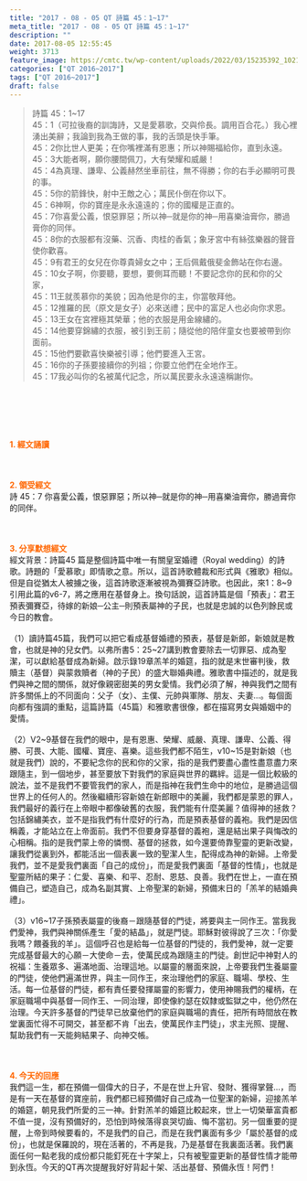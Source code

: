 ```yaml
---
title: "2017 - 08 - 05 QT 詩篇 45：1~17"
meta_title: "2017 - 08 - 05 QT 詩篇 45：1~17"
description: ""
date: 2017-08-05 12:55:45
weight: 3713
feature_image: https://cmtc.tw/wp-content/uploads/2022/03/15235392_10211799862337740_180693556567566654_o-1.webp
categories: ["QT 2016~2017"]
tags: ["QT 2016~2017"]
draft: false
---
```


<blockquote>詩篇 45：1~17<br />
45：1（可拉後裔的訓誨詩，又是愛慕歌，交與伶長。調用百合花。）我心裡湧出美辭；我論到我為王做的事，我的舌頭是快手筆。<br />
45：2你比世人更美；在你嘴裡滿有恩惠；所以神賜福給你，直到永遠。<br />
45：3大能者啊，願你腰間佩刀，大有榮耀和威嚴！<br />
45：4為真理、謙卑、公義赫然坐車前往，無不得勝；你的右手必顯明可畏的事。<br />
45：5你的箭鋒快，射中王敵之心；萬民仆倒在你以下。<br />
45：6神啊，你的寶座是永永遠遠的；你的國權是正直的。<br />
45：7你喜愛公義，恨惡罪惡；所以神─就是你的神─用喜樂油膏你，勝過膏你的同伴。<br />
45：8你的衣服都有沒藥、沉香、肉桂的香氣；象牙宮中有絲弦樂器的聲音使你歡喜。<br />
45：9有君王的女兒在你尊貴婦女之中；王后佩戴俄斐金飾站在你右邊。<br />
45：10女子啊，你要聽，要想，要側耳而聽！不要記念你的民和你的父家，<br />
45：11王就羨慕你的美貌；因為他是你的主，你當敬拜他。<br />
45：12推羅的民（原文是女子）必來送禮；民中的富足人也必向你求恩。<br />
45：13王女在宮裡極其榮華；他的衣服是用金線繡的。<br />
45：14他要穿錦繡的衣服，被引到王前；隨從他的陪伴童女也要被帶到你面前。<br />
45：15他們要歡喜快樂被引導；他們要進入王宮。<br />
45：16你的子孫要接續你的列祖；你要立他們在全地作王。<br />
45：17我必叫你的名被萬代記念，所以萬民要永永遠遠稱謝你。</blockquote><br />
&nbsp;<br />
<br />
&nbsp;<br />
<br />
<span style="color: #ff6600;"><strong>1. </strong><strong>經文誦讀</strong></span><br />
<br />
<span style="color: #ff6600;"><strong> </strong></span><br />
<br />
<span style="color: #ff6600;"><strong>2. </strong><strong>領受經文<br />
</strong></span>詩 45：7 你喜愛公義，恨惡罪惡；所以神─就是你的神─用喜樂油膏你，勝過膏你的同伴。<br />
<br />
&nbsp;<br />
<br />
<span style="color: #ff6600;"><strong>3. 分享默想經文<br />
</strong></span>經文背景：詩篇45 篇是整個詩篇中唯一有關皇室婚禮（Royal wedding）的詩歌。詩題的「愛慕歌」即情歌之意。所以，這首詩歌體裁和形式與《雅歌》相似。但是自從猶太人被擄之後，這首詩歌逐漸被視為彌賽亞詩歌。也因此，來1：8~9 引用此篇的v6-7，將之應用在基督身上。換句話說，這首詩篇是個「預表」：君王預表彌賽亞，待嫁的新娘─公主─則預表屬神的子民，也就是忠誠的以色列餘民或今日的教會。<br />
<br />
（1）讀詩篇45篇，我們可以把它看成基督婚禮的預表，基督是新郎，新娘就是教會，也就是神的兒女們。以弗所書5：25~27講到教會要除去一切罪惡、成為聖潔，可以獻給基督成為新婦。啟示錄19章羔羊的婚筵，指的就是末世審判後，救贖主（基督）與蒙救贖者（神的子民）的盛大聯婚典禮。雅歌書中描述的，就是我們與神之間的關係，就好像親密甜美的男女愛情。我們必須了解，神與我們之間有許多關係上的不同面向：父子（女）、主僕、元帥與軍隊、朋友、夫妻…。每個面向都有強調的重點，這篇詩篇（45篇）和雅歌書很像，都在描寫男女與婚姻中的愛情。<br />
<br />
（2）V2~9基督在我們的眼中，是有恩惠、榮耀、威嚴、真理、謙卑、公義、得勝、可畏、大能、國權、寶座、喜樂。這些我們都不陌生，v10~15是對新娘（也就是我們）說的，不要紀念你的民和你的父家，指的是我們要盡心盡性盡意盡力來跟隨主，到一個地步，甚至要放下對我們的家庭與世界的羈絆。這是一個比較級的說法，並不是我們不要管我們的家人，而是指神在我們生命中的地位，是勝過這個世界上的任何人的。然後繼續形容新娘在新郎眼中的美麗，我們都是蒙恩的罪人，我們最好的義行在上帝眼中都像破舊的衣服，我們能有什麼美麗？值得神的拯救？包括錦繡美衣，並不是指我們有什麼好的行為，而是預表基督的義袍。我們是因信稱義，才能站立在上帝面前。我們不但要身穿基督的義袍，還是結出果子與悔改的心相稱。指的是我們蒙上帝的憐憫、基督的拯救，如今還要倚靠聖靈的更新改變，讓我們從裏到外，都能活出一個表裏一致的聖潔人生，配得成為神的新婦。上帝愛我們，並不是愛我們裏面「自己的成份」，而是愛我們裏面「基督的性情」，也就是聖靈所結的果子：仁愛、喜樂、和平、忍耐、恩慈、良善。我們在世上，一直在預備自己，塑造自己，成為名副其實、上帝聖潔的新婦，預備末日的「羔羊的結婚典禮」。<br />
<br />
（3）v16~17子孫預表屬靈的後裔－跟隨基督的門徒，將要與主一同作王。當我我們愛神，我們與神關係產生「愛的結晶」，就是門徒。耶穌對彼得說了三次：「你愛我嗎？餵養我的羊」。這個呼召也是給每一位基督的門徒的，我們愛神，就一定要完成基督最大的心願－大使命－去，使萬民成為跟隨主的門徒。創世記中神對人的祝福：生養眾多、遍滿地面、治理這地。以屬靈的層面來說，上帝要我們生養屬靈的門徒，使他們遍滿世界，與主一同作王，來治理他們的家庭、職場、學校、生活。每一位基督的門徒，都有責任要發揮屬靈的影響力，使用神賜我們的權柄，在家庭職場中與基督一同作王、一同治理，即使像約瑟在奴隸或監獄之中，他仍然在治理。今天許多基督的門徒早已放棄他們的家庭與職場的責任，把所有時間放在教堂裏面忙得不可開交，甚至都不肯「出去，使萬民作主門徒」，求主光照、提醒、幫助我們有一天能夠結果子、向神交帳。<br />
<br />
&nbsp;<br />
<br />
<span style="color: #ff6600;"><strong>4. 今天的回應<br />
</strong></span>我們這一生，都在預備一個偉大的日子，不是在世上升官、發財、獲得掌聲…，而是有一天在基督的寶座前，我們都已經預備好自己成為一位聖潔的新婦，迎接羔羊的婚筵，朝見我們所愛的三一神。針對羔羊的婚筵比較起來，世上一切榮華富貴都不值一提，沒有預備好的，恐怕到時候落得哀哭切齒、悔不當初。另一個重要的提醒，上帝到時候要看的，不是我們的自己，而是在我們裏面有多少「屬於基督的成份」，也就是保羅說的，現在活著的，不再是我，乃是基督在我裏面活著。我們裏面任何一點老我的成份都只能釘死在十字架上，只有被聖靈更新的基督性情才能帶到永恆。今天的QT再次提醒我好好背起十架、活出基督、預備永恆！阿們！<br />
<br />
&nbsp;
        